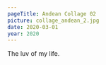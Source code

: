 ```yaml
---
pageTitle: Andean Collage 02
picture: collage_andean_2.jpg
date: 2020-03-01
year: 2020
---
```


The luv of my life.
